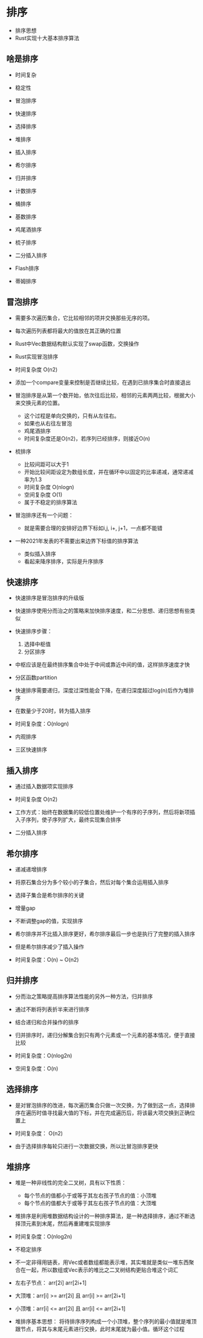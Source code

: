 # 排序

- 排序思想
- Rust实现十大基本排序算法

## 啥是排序

- 时间复杂
- 稳定性

- 冒泡排序
- 快速排序
- 选择排序
- 堆排序
- 插入排序
- 希尔排序
- 归并排序
- 计数排序
- 桶排序
- 基数排序

- 鸡尾酒排序
- 梳子排序
- 二分插入排序
- Flash排序
- 蒂姆排序

## 冒泡排序

- 需要多次遍历集合，它比较相邻的项并交换那些无序的项。

- 每次遍历列表都将最大的值放在其正确的位置

- Rust中Vec数据结构默认实现了swap函数，交换操作

- Rust实现冒泡排序

- 时间复杂度 O(n2)

- 添加一个compare变量来控制是否继续比较，在遇到已排序集合时直接退出

- 冒泡排序是从第一个数开始，依次往后比较，相邻的元素两两比较，根据大小来交换元素的位置。
  - 这个过程是单向交换的，只有从左往右。
  - 如果也从右往左冒泡
  - 鸡尾酒排序
  - 时间复杂度还是O(n2)，若序列已经排序，则接近O(n)

- 梳排序
  - 比较间距可以大于1
  - 开始比较间距设定为数组长度，并在循环中以固定的比率递减，通常递减率为1.3
  - 时间复杂度 O(nlogn)
  - 空间复杂度 O(1)
  - 属于不稳定的排序算法

- 冒泡排序还有一个问题：
  - 就是需要合理的安排好边界下标如i,j, i+, j+1，一点都不能错

- 一种2021年发表的不需要出来边界下标值的排序算法
  - 类似插入排序
  - 看起来降序排序，实际是升序排序

## 快速排序

- 快速排序是冒泡排序的升级版

- 快速排序使用分而治之的策略来加快排序速度，和二分思想、递归思想有些类似

- 快速排序步骤：
  1. 选择中枢值
  2. 分区排序

- 中枢应该是在最终排序集合中处于中间或靠近中间的值，这样排序速度才快

- 分区函数partition

- 快速排序需要递归，深度过深性能会下降，在递归深度超过log(n)后作为堆排序
- 在数量少于20时，转为插入排序

- 时间复杂度：O(nlogn)

- 内观排序
- 三区快速排序

## 插入排序

- 通过插入数据项实现排序

- 时间复杂度 O(n2)

- 工作方式：始终在数据集的较低位置处维护一个有序的子序列，然后将新项插入子序列，使子序列扩大，最终实现集合排序

- 二分插入排序

## 希尔排序

- 递减递增排序
- 将原石集合分为多个较小的子集合，然后对每个集合运用插入排序

- 选择子集合是希尔排序的关键

- 增量gap

- 不断调整gap的值，实现排序

- 希尔排序并不比插入排序更好，希尔排序最后一步也是执行了完整的插入排序

- 但是希尔排序减少了插入操作

- 时间复杂度：O(n) ~ O(n2)

## 归并排序

- 分而治之策略提高排序算法性能的另外一种方法，归并排序

- 通过不断将列表折半来进行排序

- 结合递归和合并操作的排序

- 归并排序时，递归分解集合到只有两个元素或一个元素的基本情况，便于直接比较

- 时间复杂度：O(nlog2n)

- 空间复杂度：O(n)

## 选择排序

- 是对冒泡排序的改进，每次遍历集合只做一次交换，为了做到这一点，选择排序在遍历时值寻找最大值的下标，并在完成遍历后，将该最大项交换到正确位置上

- 时间复杂度： O(n2)

- 由于选择排序每轮只进行一次数据交换，所以比冒泡排序更快

## 堆排序

- 堆是一种非线性的完全二叉树，具有以下性质：
  - 每个节点的值都小于或等于其左右孩子节点的值：小顶堆
  - 每个节点的值都大于或等于其左右孩子节点的值：大顶堆

- 堆排序是利用堆数据结构设计的一种排序算法，是一种选择排序，通过不断选择顶元素到末尾，然后再重建堆实现排序

- 时间复杂度：O(nlog2n)

- 不稳定排序

- 不一定非得用链表，用Vec或者数组都能表示堆，其实堆就是类似一堆东西聚合在一起，所以数组或Vec表示的堆比之二叉树结构更贴合堆这个词汇

- 左右子节点： arr[2i] arr[2i+1]

- 大顶堆：arr[i] >= arr[2i] 且 arr[i] >= arr[2i+1]
- 小顶堆：arr[i] <= arr[2i] 且 arr[i] <= arr[2i+1]

- 堆排序基本思想：  将待排序序列构成一个小顶堆，整个序列的最小值就是堆顶跟节点，将其与末尾元素进行交换，此时末尾就为最小值。循环这个过程
